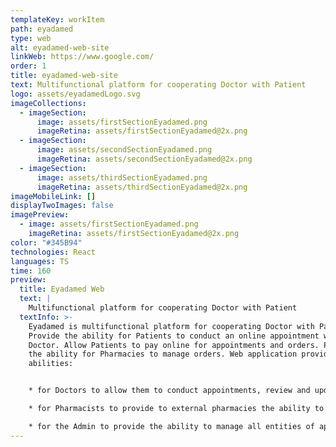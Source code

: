 ```yaml
---
templateKey: workItem
path: eyadamed
type: web
alt: eyadamed-web-site
linkWeb: https://www.google.com/
order: 1
title: eyadamed-web-site
text: Multifunctional platform for cooperating Doctor with Patient
logo: assets/eyadamedLogo.svg
imageCollections:
  - imageSection:
      image: assets/firstSectionEyadamed.png
      imageRetina: assets/firstSectionEyadamed@2x.png
  - imageSection:
      image: assets/secondSectionEyadamed.png
      imageRetina: assets/secondSectionEyadamed@2x.png
  - imageSection:
      image: assets/thirdSectionEyadamed.png
      imageRetina: assets/thirdSectionEyadamed@2x.png
imageMobileLink: []
displayTwoImages: false
imagePreview:
  - image: assets/firstSectionEyadamed.png
    imageRetina: assets/firstSectionEyadamed@2x.png
color: "#345B94"
technologies: React
languages: TS
time: 160
preview:
  title: Eyadamed Web
  text: |
    Multifunctional platform for cooperating Doctor with Patient
  textInfo: >-
    Eyadamed is multifunctional platform for cooperating Doctor with Patient.
    Provide the ability for Patients to conduct an online appointment with a
    Doctor. Allow Patients to pay online for appointments and orders. Provide
    the ability for Pharmacies to manage orders. Web application provides these
    abilities:


    * for Doctors to allow them to conduct appointments, review and update medical records for Patients.

    * for Pharmacists to provide to external pharmacies the ability to manage orders received from Patients via the app.

    * for the Admin to provide the ability to manage all entities of apps (Patients, Doctors, Pharmacists, Appointments, Orders, etc.).
---
```


